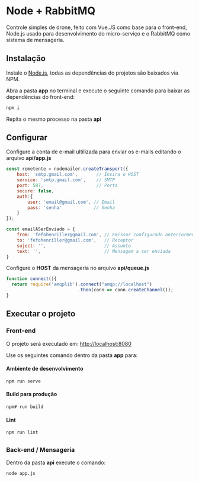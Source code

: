 # Node + RabbitMQ

Controle simples de drone, feito com Vue.JS como base para o front-end, Node.js usado para desenvolvimento do micro-serviço e o RabbitMQ como sistema de mensageria.

## Instalação

Instale o [Node.js](https://nodejs.org/en/), todas as dependências do projetos são baixados via NPM.


Abra a pasta **app** no terminal e execute o seguinte comando para baixar as dependências do front-end:
```bash
npm i 
```
Repita o mesmo processo na pasta **api**



## Configurar

Configure a conta de e-mail ultilizada para enviar os e-mails editando o arquivo **api/app.js**
```javascript
const remetente = nodemailer.createTransport({
    host: 'smtp.gmail.com',       // Insira o HOST
    service: 'smtp.gmail.com',    // SMTP
    port: 587,                    // Porta
    secure: false,        
    auth:{
        user: 'email@gmail.com', // Email
        pass: 'senha'            // Senha
    }
});
```
```javascript
const emailASerEnviado = {
    from: 'fefohenriller@gmail.com', // Emissor configurado anteriormente
    to: 'fefohenriller@gmail.com',   // Receptor
    suject: '',                      // Assunto
    text: '',                        // Mensagem a ser enviada
}
```

Configure o **HOST** da mensageria no arquivo **api/queue.js**
```javascript
function connect(){
  return require('amqplib').connect("amqp://localhost")
                           .then(conn => conn.createChannel());
}
```

## Executar o projeto

### Front-end
O projeto será executado em:
[http://localhost:8080](http://localhost:8080)

Use os seguintes comando dentro da pasta **app** para:

#### Ambiente de desenvolvimento
```
npm run serve
```

#### Build para produção
```
npm# run build
```

#### Lint 
```
npm run lint
```

##
### Back-end / Mensageria
Dentro da pasta **api** execute o comando:
```
node app.js
```
